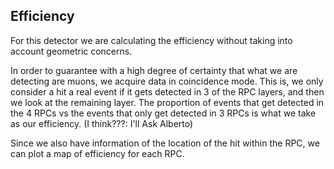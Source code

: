 
## Efficiency

For this detector we are calculating the efficiency without taking into account geometric concerns.

In order to guarantee with a high degree of certainty that what we are detecting are muons, we acquire data in coincidence mode. This is, we only consider a hit a real event if it gets detected in 3 of the RPC layers, and then we look at the remaining layer.
The proportion of events that get detected in the 4 RPCs vs the events that only get detected in 3 RPCs is what we take as our efficiency. (I think???: I'll Ask Alberto)

Since we also have information of the location of the hit within the RPC, we can plot a map of efficiency for each RPC.


